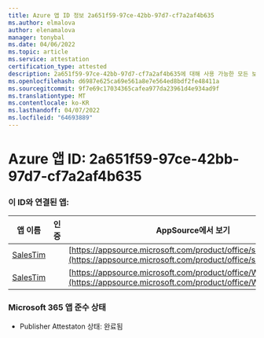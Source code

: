 ```yaml
---
title: Azure 앱 ID 정보 2a651f59-97ce-42bb-97d7-cf7a2af4b635
ms.author: elmalova
author: elenamalova
manager: tonybal
ms.date: 04/06/2022
ms.topic: article
ms.service: attestation
certification_type: attested
description: 2a651f59-97ce-42bb-97d7-cf7a2af4b635에 대해 사용 가능한 모든 보안 및 규정 준수 정보입니다.
ms.openlocfilehash: d6987e625ca69e561a8e7e564ed8bdf2fe48411a
ms.sourcegitcommit: 9f7e69c17034365cafea977da23961d4e934ad9f
ms.translationtype: MT
ms.contentlocale: ko-KR
ms.lasthandoff: 04/07/2022
ms.locfileid: "64693889"
---
```

# <a name="azure-app-id-2a651f59-97ce-42bb-97d7-cf7a2af4b635"></a>Azure 앱 ID: 2a651f59-97ce-42bb-97d7-cf7a2af4b635


### <a name="apps-associated-with-this-id"></a>이 ID와 연결된 앱:
| **앱 이름** | **인증** | **AppSource에서 보기** |
|--------------|---------------|-----------------------|
| [SalesTim](../forward/salestim.salestim.md) |  | [https://appsource.microsoft.com/product/office/salestim.salestim](https://appsource.microsoft.com/product/office/salestim.salestim) |
| [SalesTim](../forward/WA200001393.md) |  | [https://appsource.microsoft.com/product/office/WA200001393](https://appsource.microsoft.com/product/office/WA200001393) |

### <a name="microsoft-365-app-compliance-status"></a>Microsoft 365 앱 준수 상태
- Publisher Attestaton 상태: 완료됨
